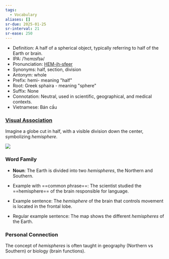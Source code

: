 ```yaml
---
tags:
  - Vocabulary
aliases: []
sr-due: 2025-01-25
sr-interval: 21
sr-ease: 250
---
```

- Definition: A half of a spherical object, typically referring to half of the Earth or brain.
- IPA: /ˈhɛmɪsfɪə/
- Pronunciation: [HEM-ih-sfeer](https://www.google.com/search?q=how+to+pronounce+hemisphere)
- Synonyms: half, section, division
- Antonym: whole
- Prefix: hemi- meaning "half"
- Root: Greek sphaira - meaning "sphere"
- Suffix: None
- Connotation: Neutral, used in scientific, geographical, and medical contexts.
- Vietnamese: Bán cầu

### [Visual Association](https://www.google.com/search?tbm=isch&q=hemisphere)

Imagine a globe cut in half, with a visible division down the center, symbolizing *hemisphere*.

![](https://d138zd1ktt9iqe.cloudfront.net/media/seo_landing_files/diksha-surface-area-of-hemisphere-01-1620886054.png)

### Word Family

- **Noun**: The Earth is divided into two *hemispheres*, the Northern and Southern.
  
- Example with ==common phrase==: The scientist studied the ==hemisphere== of the brain responsible for language.
- Example sentence: The *hemisphere* of the brain that controls movement is located in the frontal lobe.
- Regular example sentence: The map shows the different *hemispheres* of the Earth.

### Personal Connection

The concept of *hemispheres* is often taught in geography (Northern vs Southern) or biology (brain functions).

